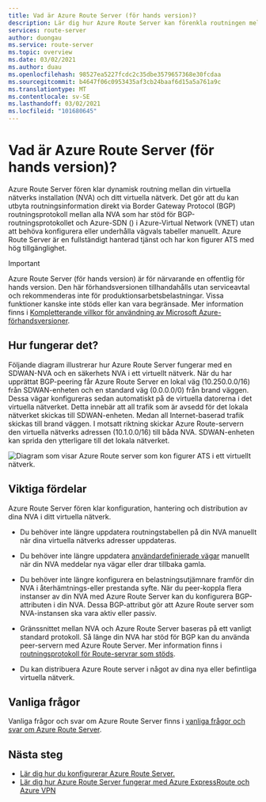 ```yaml
---
title: Vad är Azure Route Server (för hands version)?
description: Lär dig hur Azure Route Server kan förenkla routningen mellan din virtuella nätverks installation (NVA) och ditt virtuella nätverk.
services: route-server
author: duongau
ms.service: route-server
ms.topic: overview
ms.date: 03/02/2021
ms.author: duau
ms.openlocfilehash: 98527ea5227fcdc2c35dbe3579657368e30fcdaa
ms.sourcegitcommit: b4647f06c0953435af3cb24baaf6d15a5a761a9c
ms.translationtype: MT
ms.contentlocale: sv-SE
ms.lasthandoff: 03/02/2021
ms.locfileid: "101680645"
---
```

# <a name="what-is-azure-route-server-preview"></a>Vad är Azure Route Server (för hands version)? 

Azure Route Server fören klar dynamisk routning mellan din virtuella nätverks installation (NVA) och ditt virtuella nätverk. Det gör att du kan utbyta routningsinformation direkt via Border Gateway Protocol (BGP) routningsprotokoll mellan alla NVA som har stöd för BGP-routningsprotokollet och Azure-SDN () i Azure-Virtual Network (VNET) utan att behöva konfigurera eller underhålla vägvals tabeller manuellt. Azure Route Server är en fullständigt hanterad tjänst och har kon figurer ATS med hög tillgänglighet.

> [!IMPORTANT]
> Azure Route Server (för hands version) är för närvarande en offentlig för hands version.
> Den här förhandsversionen tillhandahålls utan serviceavtal och rekommenderas inte för produktionsarbetsbelastningar. Vissa funktioner kanske inte stöds eller kan vara begränsade.
> Mer information finns i [Kompletterande villkor för användning av Microsoft Azure-förhandsversioner](https://azure.microsoft.com/support/legal/preview-supplemental-terms/).

## <a name="how-does-it-work"></a>Hur fungerar det?

Följande diagram illustrerar hur Azure Route Server fungerar med en SDWAN-NVA och en säkerhets NVA i ett virtuellt nätverk. När du har upprättat BGP-peering får Azure Route Server en lokal väg (10.250.0.0/16) från SDWAN-enheten och en standard väg (0.0.0.0/0) från brand väggen. Dessa vägar konfigureras sedan automatiskt på de virtuella datorerna i det virtuella nätverket. Detta innebär att all trafik som är avsedd för det lokala nätverket skickas till SDWAN-enheten. Medan all Internet-baserad trafik skickas till brand väggen. I motsatt riktning skickar Azure Route-servern den virtuella nätverks adressen (10.1.0.0/16) till båda NVA. SDWAN-enheten kan sprida den ytterligare till det lokala nätverket.

![Diagram som visar Azure Route server som kon figurer ATS i ett virtuellt nätverk.](./media/overview/route-server-overview.png)

## <a name="key-benefits"></a>Viktiga fördelar 

Azure Route Server fören klar konfiguration, hantering och distribution av dina NVA i ditt virtuella nätverk.  

* Du behöver inte längre uppdatera routningstabellen på din NVA manuellt när dina virtuella nätverks adresser uppdateras. 

* Du behöver inte längre uppdatera [användardefinierade vägar](../virtual-network/virtual-networks-udr-overview.md) manuellt när din NVA meddelar nya vägar eller drar tillbaka gamla. 

* Du behöver inte längre konfigurera en belastningsutjämnare framför din NVA i återhämtnings-eller prestanda syfte. När du peer-koppla flera instanser av din NVA med Azure Route Server kan du konfigurera BGP-attributen i din NVA. Dessa BGP-attribut gör att Azure Route server som NVA-instansen ska vara aktiv eller passiv. 

* Gränssnittet mellan NVA och Azure Route Server baseras på ett vanligt standard protokoll. Så länge din NVA har stöd för BGP kan du använda peer-servern med Azure Route Server. Mer information finns i [routningsprotokoll för Route-servrar som stöds](route-server-faq.md#protocol).

* Du kan distribuera Azure Route server i något av dina nya eller befintliga virtuella nätverk. 

## <a name="faq"></a>Vanliga frågor

Vanliga frågor och svar om Azure Route Server finns i [vanliga frågor och svar om Azure Route Server](route-server-faq.md).

## <a name="next-steps"></a>Nästa steg

- [Lär dig hur du konfigurerar Azure Route Server.](quickstart-configure-route-server-portal.md)
- [Lär dig hur Azure Route Server fungerar med Azure ExpressRoute och Azure VPN](expressroute-vpn-support.md)
